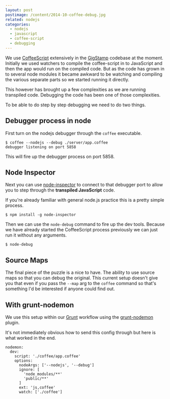 ```yaml
---
layout: post
postimage: /content/2014-10-coffee-debug.jpg
related: nodejs
categories:
  - nodejs
  - javascript
  - coffee-script
  - debugging
---
```


We use [CoffeeScript](http://coffeescript.org/) extensively in the [GigStamp](http://www.gigstamp.com) codebase at the moment. Initially we used watchers to compile the coffee-script in to JavaScript and then the app would run on the compiled code. But as the code has grown in to several node modules it became awkward to be watching and compiling the various separate parts so we started running it directly.

This however has brought up a few complexities as we are running transpiled code. Debugging the code has been one of those complexities.

To be able to do step by step debugging we need to do two things.

## Debugger process in node

First turn on the nodejs debugger through the `coffee` executable.

    $ coffee --nodejs --debug ./server/app.coffee
    debugger listening on port 5858

This will fire up the debugger process on port 5858.

## Node Inspector

Next you can use [node-inspector](https://github.com/node-inspector/node-inspector) to connect to that debugger port to allow you to step through the **transpiled JavaScript** code.

If you're already familiar with general node.js practice this is a pretty simple process.

    $ npm install -g node-inspector

Then we can use the `node-debug` command to fire up the dev tools. Because we have already started the CoffeeScript process previously we can just run it without any arguments.

    $ node-debug

## Source Maps

The final piece of the puzzle is a nice to have. The ability to use source maps so that you can debug the original. This current setup doesn't give you that even if you pass the `--map` arg to the `coffee` command so that's something I'd be interested if anyone could find out.

## With grunt-nodemon

We use this setup within our [Grunt](http://gruntjs.com/) workflow using the [grunt-nodemon](https://github.com/ChrisWren/grunt-nodemon) plugin.

It's not immediately obvious how to send this config through but here is what worked in the end.

    nodemon:
      dev:
        script: './coffee/app.coffee'
        options:
          nodeArgs: ['--nodejs', '--debug']
          ignore: [
            'node_modules/**'
            'public/**'
          ]
          ext: 'js,coffee'
          watch: ['./coffee']
